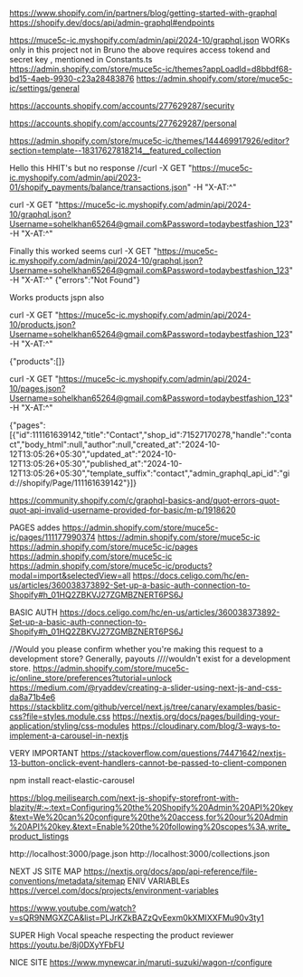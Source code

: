https://www.shopify.com/in/partners/blog/getting-started-with-graphql
https://shopify.dev/docs/api/admin-graphql#endpoints


https://muce5c-ic.myshopify.com/admin/api/2024-10/graphql.json WORKs only in this project not in Bruno
the above requires access tokend and secret key  , mentioned in Constants.ts
https://admin.shopify.com/store/muce5c-ic/themes?appLoadId=d8bbdf68-bd15-4aeb-9930-c23a28483876
https://admin.shopify.com/store/muce5c-ic/settings/general

https://accounts.shopify.com/accounts/277629287/security

https://accounts.shopify.com/accounts/277629287/personal

https://admin.shopify.com/store/muce5c-ic/themes/144469917926/editor?section=template--18317627818214__featured_collection

Hello this HHIT's but no response 
//curl -X GET "https://muce5c-ic.myshopify.com/admin/api/2023-01/shopify_payments/balance/transactions.json" -H "X-AT:^"

curl -X GET "https://muce5c-ic.myshopify.com/admin/api/2024-10/graphql.json?Username=sohelkhan65264@gmail.com&Password=todaybestfashion_123" -H "X-AT:^"


Finally this worked seems 
curl -X GET "https://muce5c-ic.myshopify.com/admin/api/2024-10/graphql.json?Username=sohelkhan65264@gmail.com&Password=todaybestfashion_123" -H "X-AT:^"
{"errors":"Not Found"}

Works products jspn also 

curl -X GET "https://muce5c-ic.myshopify.com/admin/api/2024-10/products.json?Username=sohelkhan65264@gmail.com&Password=todaybestfashion_123" -H "X-AT:^"

{"products":[]} 

curl -X GET "https://muce5c-ic.myshopify.com/admin/api/2024-10/pages.json?Username=sohelkhan65264@gmail.com&Password=todaybestfashion_123" -H "X-AT:^"

{"pages":[{"id":111161639142,"title":"Contact","shop_id":71527170278,"handle":"contact","body_html":null,"author":null,"created_at":"2024-10-12T13:05:26+05:30","updated_at":"2024-10-12T13:05:26+05:30","published_at":"2024-10-12T13:05:26+05:30","template_suffix":"contact","admin_graphql_api_id":"gid:\/\/shopify\/Page\/111161639142"}]}

https://community.shopify.com/c/graphql-basics-and/quot-errors-quot-quot-api-invalid-username-provided-for-basic/m-p/1918620

PAGES addes 
https://admin.shopify.com/store/muce5c-ic/pages/111177990374
https://admin.shopify.com/store/muce5c-ic
https://admin.shopify.com/store/muce5c-ic/pages
https://admin.shopify.com/store/muce5c-ic
https://admin.shopify.com/store/muce5c-ic/products?modal=import&selectedView=all
https://docs.celigo.com/hc/en-us/articles/360038373892-Set-up-a-basic-auth-connection-to-Shopify#h_01HQ2ZBKVJ27ZGMBZNERT6PS6J

BASIC AUTH 
https://docs.celigo.com/hc/en-us/articles/360038373892-Set-up-a-basic-auth-connection-to-Shopify#h_01HQ2ZBKVJ27ZGMBZNERT6PS6J

//Would you please confirm whether you're making this request to a development store? Generally, payouts
 ////wouldn't exist for a development store.
https://admin.shopify.com/store/muce5c-ic/online_store/preferences?tutorial=unlock
https://medium.com/@ryaddev/creating-a-slider-using-next-js-and-css-da8a71b4e6
https://stackblitz.com/github/vercel/next.js/tree/canary/examples/basic-css?file=styles.module.css
https://nextjs.org/docs/pages/building-your-application/styling/css-modules
https://cloudinary.com/blog/3-ways-to-implement-a-carousel-in-nextjs

VERY IMPORTANT 
https://stackoverflow.com/questions/74471642/nextjs-13-button-onclick-event-handlers-cannot-be-passed-to-client-componen

npm install react-elastic-carousel 




https://blog.meilisearch.com/next-js-shopify-storefront-with-blazity/#:~:text=Configuring%20the%20Shopify%20Admin%20API%20key&text=We%20can%20configure%20the%20access,for%20our%20Admin%20API%20key.&text=Enable%20the%20following%20scopes%3A,write_product_listings

http://localhost:3000/page.json
http://localhost:3000/collections.json

NEXT JS 
SITE MAP 
https://nextjs.org/docs/app/api-reference/file-conventions/metadata/sitemap
ENIV VARIABLEs 
https://vercel.com/docs/projects/environment-variables

https://www.youtube.com/watch?v=sQR9NMGXZCA&list=PLJrKZkBAZzQvEexm0kXMIXXFMu90v3ty1

SUPER High Vocal speache respecting the product reviewer 
https://youtu.be/8j0DXyYFbFU


NICE SITE 
https://www.mynewcar.in/maruti-suzuki/wagon-r/configure
